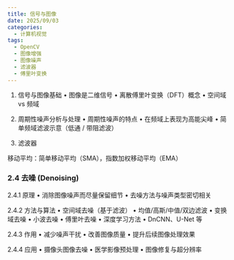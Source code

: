 ```yaml
---
title: 信号与图像
date: 2025/09/03
categories:
  - 计算机视觉
tags:
  - OpenCV
  - 图像增强
  - 图像噪声
  - 滤波器
  - 傅里叶变换
---
```


1. 信号与图像基础
   • 图像是二维信号
   • 离散傅里叶变换（DFT）概念
   • 空间域 vs 频域

2. 周期性噪声分析与处理
   • 周期性噪声的特点
   • 在频域上表现为高能尖峰
   • 简单频域滤波示意（低通 / 带阻滤波）

3. 滤波器

移动平均：简单移动平均（SMA），指数加权移动平均（EMA）

### 2.4 去噪 (Denoising)

2.4.1 原理
• 消除图像噪声而尽量保留细节
• 去噪方法与噪声类型密切相关

2.4.2 方法与算法
• 空间域去噪（基于滤波）
• 均值/高斯/中值/双边滤波
• 变换域去噪
• 小波去噪
• 傅里叶去噪
• 深度学习方法
• DnCNN、U-Net 等

2.4.3 作用
• 减少噪声干扰
• 改善图像质量
• 提升后续图像处理效果

2.4.4 应用
• 摄像头图像去噪
• 医学影像预处理
• 图像修复与超分辨率
